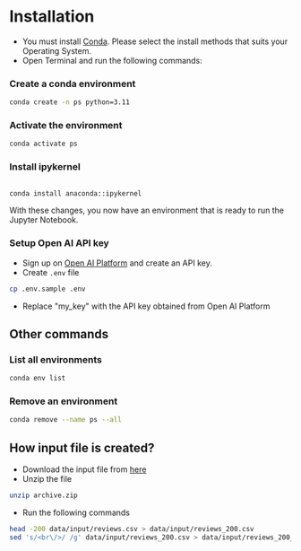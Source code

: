 # Installation
- You must install [Conda](https://docs.conda.io/projects/conda/en/stable/). Please select the install methods that suits your Operating System.
- Open Terminal and run the following commands:
### Create a conda environment
```sh
conda create -n ps python=3.11
```

### Activate the environment
```sh
conda activate ps
```
### Install ipykernel
```sh

conda install anaconda::ipykernel
```

With these changes, you now have an environment that is ready to run the Jupyter Notebook.

### Setup Open AI API key
- Sign up on [Open AI Platform](https://platform.openai.com/) and create an API key.
- Create `.env` file
```sh
cp .env.sample .env
```
- Replace "my_key" with the API key obtained from Open AI Platform


## Other commands
### List all environments
```sh
conda env list
```

### Remove an environment
```sh
conda remove --name ps --all
```

## How input file is created?
- Download the input file from [here](https://www.kaggle.com/datasets/muhammadahmedansari/airbnb-dataset?resource=download)
- Unzip the file
```sh
unzip archive.zip
```

- Run the following commands
```sh
head -200 data/input/reviews.csv > data/input/reviews_200.csv
sed 's/<br\/>/ /g' data/input/reviews_200.csv > data/input/reviews_200_clean.csv
```
